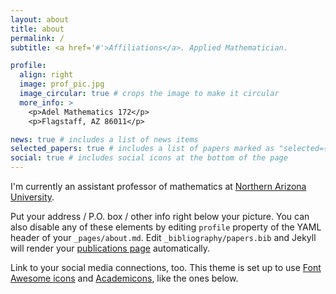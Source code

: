 ```yaml
---
layout: about
title: about
permalink: /
subtitle: <a href='#'>Affiliations</a>. Applied Mathematician.

profile:
  align: right
  image: prof_pic.jpg
  image_circular: true # crops the image to make it circular
  more_info: >
    <p>Adel Mathematics 172</p>
    <p>Flagstaff, AZ 86011</p>

news: true # includes a list of news items
selected_papers: true # includes a list of papers marked as "selected={true}"
social: true # includes social icons at the bottom of the page
---
```


I'm currently an assistant professor of mathematics at [Northern Arizona University](https://nau.edu/).

Put your address / P.O. box / other info right below your picture. You can also disable any of these elements by editing `profile` property of the YAML header of your `_pages/about.md`. Edit `_bibliography/papers.bib` and Jekyll will render your [publications page](/al-folio/publications/) automatically.

Link to your social media connections, too. This theme is set up to use [Font Awesome icons](https://fontawesome.com/) and [Academicons](https://jpswalsh.github.io/academicons/), like the ones below. 